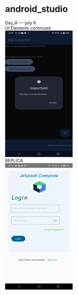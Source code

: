 # android_studio
Day_4----july 6
<br>
UI Elements continued
<br>
<img src="Application_Ui2/Screenshot_task.png" alt="Initial Appearance" width="220" height="410">
<br>
REPLICA
<br>
<img src="Application_Replica/Screenshot_Replica.png" alt="Initial Appearance" width="220" height="410">

